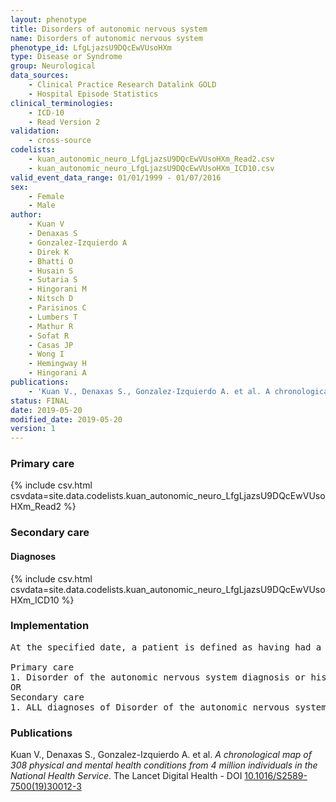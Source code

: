 ```yaml
---
layout: phenotype
title: Disorders of autonomic nervous system
name: Disorders of autonomic nervous system
phenotype_id: LfgLjazsU9DQcEwVUsoHXm 
type: Disease or Syndrome
group: Neurological
data_sources: 
    - Clinical Practice Research Datalink GOLD
    - Hospital Episode Statistics
clinical_terminologies: 
    - ICD-10
    - Read Version 2
validation: 
    - cross-source
codelists: 
    - kuan_autonomic_neuro_LfgLjazsU9DQcEwVUsoHXm_Read2.csv
    - kuan_autonomic_neuro_LfgLjazsU9DQcEwVUsoHXm_ICD10.csv
valid_event_data_range: 01/01/1999 - 01/07/2016
sex: 
    - Female
    - Male
author: 
    - Kuan V
    - Denaxas S
    - Gonzalez-Izquierdo A
    - Direk K
    - Bhatti O
    - Husain S
    - Sutaria S
    - Hingorani M
    - Nitsch D
    - Parisinos C
    - Lumbers T
    - Mathur R
    - Sofat R
    - Casas JP
    - Wong I
    - Hemingway H
    - Hingorani A
publications: 
    - 'Kuan V., Denaxas S., Gonzalez-Izquierdo A. et al. A chronological map of 308 physical and mental health conditions from 4 million individuals in the National Health Service. The Lancet Digital Health - DOI: 10.1016/S2589-7500(19)30012-3' 
status: FINAL
date: 2019-05-20
modified_date: 2019-05-20
version: 1
---
```

### Primary care 
{% include csv.html csvdata=site.data.codelists.kuan_autonomic_neuro_LfgLjazsU9DQcEwVUsoHXm_Read2 %}
### Secondary care 
#### Diagnoses 
{% include csv.html csvdata=site.data.codelists.kuan_autonomic_neuro_LfgLjazsU9DQcEwVUsoHXm_ICD10 %}
### Implementation 
<pre>At the specified date, a patient is defined as having had a Disorder of the autonomic nervous system IF they meet the criteria for any of the following on or before the specified date. The earliest date on which the individual meets any of the following criteria on or before the specified date is defined as the first event date:

Primary care
1. Disorder of the autonomic nervous system diagnosis or history of diagnosis during a consultation 
OR
Secondary care
1. ALL diagnoses of Disorder of the autonomic nervous system or history of diagnosis during a hospitalization</pre> 
 
### Publications 
Kuan V., Denaxas S., Gonzalez-Izquierdo A. et al. _A chronological map of 308 physical and mental health conditions from 4 million individuals in the National Health Service_. The Lancet Digital Health - DOI <a href='https://www.thelancet.com/journals/landig/article/PIIS2589-7500(19)30012-3/fulltext'>10.1016/S2589-7500(19)30012-3</a>